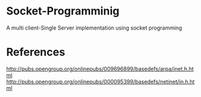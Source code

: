 # Socket-Programminig
A multi client-Single Server implementation using socket programming

# References
http://pubs.opengroup.org/onlinepubs/009696899/basedefs/arpa/inet.h.html
http://pubs.opengroup.org/onlinepubs/000095399/basedefs/netinet/in.h.html
